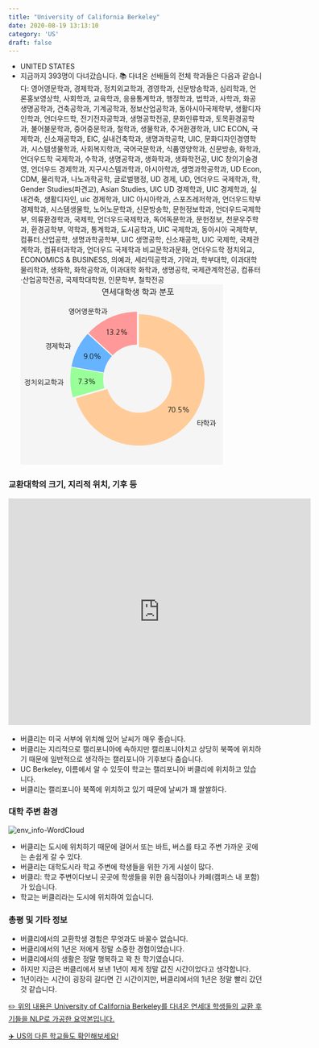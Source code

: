 ```yaml
---
title: "University of California Berkeley"
date: 2020-08-19 13:13:10
category: 'US'
draft: false
---
```



* UNITED STATES
* 지금까지 393명이 다녀갔습니다. 
📚 다녀온 선배들의 전체 학과들은 다음과 같습니다: 영어영문학과, 경제학과, 정치외교학과, 경영학과, 신문방송학과, 심리학과, 언론홍보영상학, 사회학과, 교육학과, 응용통계학과, 행정학과, 법학과, 사학과, 화공생명공학과, 건축공학과, 기계공학과, 정보산업공학과, 동아시아국제학부, 생활디자인학과, 언더우드학, 전기전자공학과, 생명공학전공, 문화인류학과, 토목환경공학과, 불어불문학과, 중어중문학과, 철학과, 생물학과, 주거환경학과, UIC ECON, 국제학과, 신소재공학과, EIC, 실내건축학과, 생명과학공학, UIC, 문화디자인경영학과, 시스템생물학과, 사회복지학과, 국어국문학과, 식품영양학과, 신문방송, 화학과, 언더우드학 국제학과, 수학과, 생명공학과, 생화학과, 생화학전공, UIC 창의기술경영, 언더우드 경제학과, 지구시스템과학과, 아시아학과, 생명과학공학과, UD Econ, CDM, 물리학과, 나노과학공학, 글로벌행정, UD 경제, UD, 언더우드 국제학과, 학, Gender Studies(파견교), Asian Studies, UIC UD 경제학과, UIC 경제학과, 실내건축, 생활디자인, uic 경제학과, UIC 아시아학과, 스포츠레저학과, 언더우드학부 경제학과, 시스템생물학, 노어노문학과, 신문방송학, 문헌정보학과, 언더우드국제학부, 의류환경학과, 국제학, 언더우드국제학과, 독어독문학과, 문헌정보, 천문우주학과, 환경공학부, 약학과, 통계학과, 도시공학과, UIC 국제학과, 동아시아 국제학부, 컴퓨터.산업공학, 생명과학공학부, UIC 생명공학, 신소재공학, UIC 국제학, 국제관계학과, 컴퓨터과학과, 언더우드 국제학과 비교문학과문화, 언더우드학 정치외교, ECONOMICS & BUSINESS, 의예과, 세라믹공학과, 기악과, 학부대학, 이과대학 물리학과, 생화학, 화학공학과, 이과대학 화학과, 생명공학, 국제관계학전공, 컴퓨터·산업공학전공, 국제학대학원, 인문학부, 철학전공
![department-info](../plots/US000188.png)
### 교환대학의 크기, 지리적 위치, 기후 등
<iframe
width="600"
height="450"
frameborder="0" style="border:0"
src="https://www.google.com/maps/embed/v1/place?key=AIzaSyC9e1AME-pVmWC4hBpFdu5S4dKzyepa3HQ&q=University+of+California+Berkeley&center=37.8718992,-122.2585399&zoom=14" allowfullscreen>
</iframe>

* 버클리는 미국 서부에 위치해 있어 날씨가 매우 좋습니다.
* 버클리는 지리적으로 캘리포니아에 속하지만 캘리포니아치고 상당히 북쪽에 위치하기 때문에 일반적으로 생각하는 캘리포니아 기후보다 춥습니다.
* UC Berkeley, 이름에서 알 수 있듯이 학교는 캘리포니아 버클리에 위치하고 있습니다.
* 버클리는 캘리포니아 북쪽에 위치하고 있기 때문에 날씨가 꽤 쌀쌀하다.


### 대학 주변 환경

![env_info-WordCloud](../univ_wordclouds_okt/env_info/US000188_env_info_okt.png)

* 버클리는 도시에 위치하기 때문에 걸어서 또는 바트, 버스를 타고 주변 가까운 곳에는 손쉽게 갈 수 있다.
* 버클리는 대학도시라 학교 주변에 학생들을 위한 가게 시설이 많다.
* 버클리: 학교 주변이다보니 곳곳에 학생들을 위한 음식점이나 카페(캠퍼스 내 포함)가 있습니다.
* 학교는 버클리라는 도시에 위치하여 있습니다.


### 총평 및 기타 정보 
* 버클리에서의 교환학생 경험은 무엇과도 바꿀수 없습니다.
* 버클리에서의 1년은 저에게 정말 소중한 경험이었습니다.
* 버클리에서의 생활은 정말 행복하고 꽉 찬 학기였습니다.
* 하지만 지금은 버클리에서 보낸 1년이 제게 정말 값진 시간이었다고 생각합니다.
* 1년이라는 시간이 굉장히 길다면 긴 시간이지만, 버클리에서의 1년은 정말 빨리 갔던 것 같습니다.


[✏️ 위의 내용은 University of California Berkeley를 다녀온 연세대 학생들의 교환 후기들을 NLP로 가공한 요약본입니다.](http://oia.yonsei.ac.kr/partner/expReport.asp?ucode=US000188&bgbn=A)

[✈️ US의 다른 학교들도 확인해보세요!](https://yonsei-exchange.netlify.app/?category=US)
